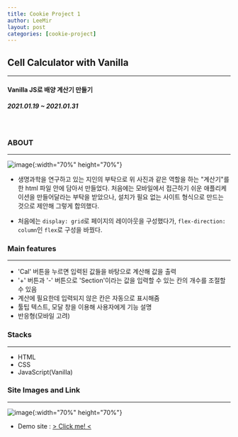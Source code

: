 ```yaml
---
title: Cookie Project 1
author: LeeMir
layout: post
categories: [cookie-project]
---
```

## Cell Calculator with Vanilla
- - -
#### Vanilla JS로 배양 계산기 만들기

##### 2021.01.19 ~ 2021.01.31

<br/>

### ABOUT

***

![image](https://user-images.githubusercontent.com/42960217/108508753-9e1f2400-72ff-11eb-9986-de7f8f50f51a.png){:width="70%" height="70%"}

- 생명과학을 연구하고 있는 지인의 부탁으로 위 사진과 같은 역할을 하는 "계산기"를 한 html 파일 안에 담아서 만들었다. 처음에는 모바일에서 접근하기 쉬운 애플리케이션을 만들어달라는 부탁을 받았으나, 설치가 필요 없는 사이트 형식으로 만드는 것으로 제안해 그렇게 합의했다.

- 처음에는 `display: grid`로 페이지의 레이아웃을 구성했다가, `flex-direction: column`인 `flex`로 구성을 바꿨다.

  

### Main features

***

- 'Cal' 버튼을 누르면 입력된 값들을 바탕으로 계산해 값을 출력
- '+' 버튼과 '-' 버튼으로 'Section'이라는 값을 입력할 수 있는 칸의 개수를 조절할 수 있음
- 계산에 필요한데 입력되지 않은 칸은 자동으로 표시해줌
- 툴팁 텍스트, 모달 창을 이용해 사용자에게 기능 설명
- 반응형(모바일 고려)




### Stacks

***

- HTML
- CSS
- JavaScript(Vanilla)





### Site Images and Link

***
![image](https://user-images.githubusercontent.com/42960217/107522782-64f7fd00-6bf7-11eb-8db3-36fbcc77597f.png){:width="70%" height="70%"}

* Demo site : [> Click me! <](https://leemir.github.io/cell_calculator.html)